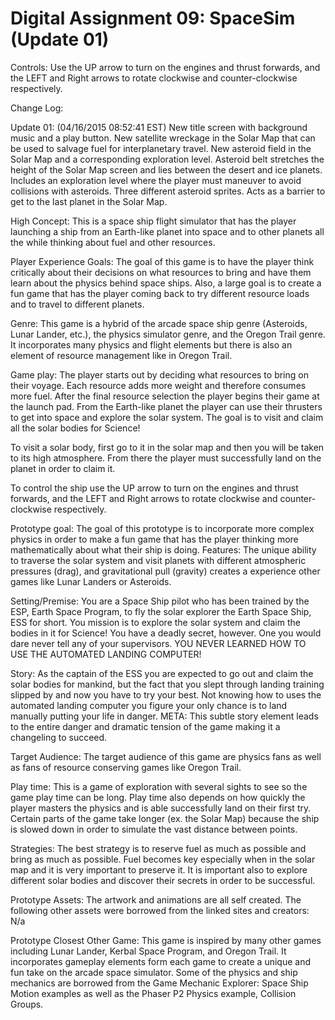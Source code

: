 # Digital Assignment 09: SpaceSim (Update 01)

Controls: Use the UP arrow to turn on the engines and thrust forwards, 
and the LEFT and Right arrows to rotate clockwise and counter-clockwise 
respectively.

Change Log:

Update 01: (04/16/2015 08:52:41 EST)
New title screen with background music and a play button.
New satellite wreckage in the Solar Map that can be used to salvage fuel for 
interplanetary travel.
New asteroid field in the Solar Map and a corresponding exploration level.
Asteroid belt stretches the height of the Solar Map screen and lies between the 
desert and ice planets.
Includes an exploration level where the player must maneuver to avoid
collisions with asteroids.
Three different asteroid sprites.
Acts as a barrier to get to the last planet in the Solar Map.

High Concept:
This is a space ship flight simulator that has the player launching a ship from 
an Earth-like planet into space and to other planets all the while thinking 
about fuel and other resources.

Player Experience Goals:
The goal of this game is to have the player think critically about their 
decisions on what resources to bring and have them learn about the physics 
behind space ships. Also, a large goal is to create a fun game that has the 
player coming back to try different resource loads and to travel to different 
planets.

Genre:
This game is a hybrid of the arcade space ship genre (Asteroids, Lunar Lander, 
etc.), the physics simulator genre, and the Oregon Trail genre. It incorporates 
many physics and flight elements but there is also an element of resource 
management like in Oregon Trail.

Game play:
The player starts out by deciding what resources to bring on their voyage. 
Each resource adds more weight and therefore consumes more fuel. After the 
final resource selection the player begins their game at the launch pad. From 
the Earth-like planet the player can use their thrusters to get into space and 
explore the solar system. The goal is to visit and claim all the solar bodies 
for Science!

To visit a solar body, first go to it in the solar map and then you will be 
taken to its high atmosphere. From there the player must successfully land on 
the planet in order to claim it.

To control the ship use the UP arrow to turn on the engines and thrust forwards,
and the LEFT and Right arrows to rotate clockwise and counter-clockwise 
respectively.
 
Prototype goal:
The goal of this prototype is to incorporate more complex physics in order to 
make a fun game that has the player thinking more mathematically about what 
their ship is doing.
Features:
The unique ability to traverse the solar system and visit planets with different
atmospheric pressures (drag), and gravitational pull (gravity) creates a 
experience other games like Lunar Landers or Asteroids.
 
Setting/Premise:
You are a Space Ship pilot who has been trained by the ESP, Earth Space Program,
to fly the solar explorer the Earth Space Ship, ESS for short. You mission is 
to explore the solar system and claim the bodies in it for Science! 
You have a deadly secret, however. One you would dare never tell any of your 
supervisors.
YOU NEVER LEARNED HOW TO USE THE AUTOMATED LANDING COMPUTER!

Story:
As the captain of the ESS you are expected to go out and claim the solar bodies 
for mankind, but the fact that you slept through landing training slipped by and
now you have to try your best. Not knowing how to uses the automated landing 
computer you figure your only chance is to land manually putting your life in 
danger.
META: This subtle story element leads to the entire danger and dramatic tension 
of the game making it a changeling to succeed.

Target Audience:
The target audience of this game are physics fans as well as fans of resource 
conserving games like Oregon Trail.

Play time:
This is a game of exploration with several sights to see so the game play time 
can be long. Play time also depends on how quickly the player masters the 
physics and is able successfully land on their first try.
Certain parts of the game take longer (ex. the Solar Map) because the ship is 
slowed down in order to simulate the vast distance between points.

Strategies:
The best strategy is to reserve fuel as much as possible and bring as much as 
possible. Fuel becomes key especially when in the solar map and it is very 
important to preserve it.
It is important also to explore different solar bodies and discover their 
secrets in order to be successful.

Prototype Assets:
The artwork and animations are all self created.
The following other assets were borrowed from the linked sites and creators:
N/a

Prototype Closest Other Game:
This game is inspired by many other games including Lunar Lander, Kerbal Space 
Program, and Oregon Trail. It incorporates gameplay elements form each game to 
create a unique and fun take on the arcade space simulator.
Some of the physics and ship mechanics are borrowed from the Game Mechanic 
Explorer: Space Ship Motion examples as well as the Phaser P2 Physics example, 
Collision Groups.
